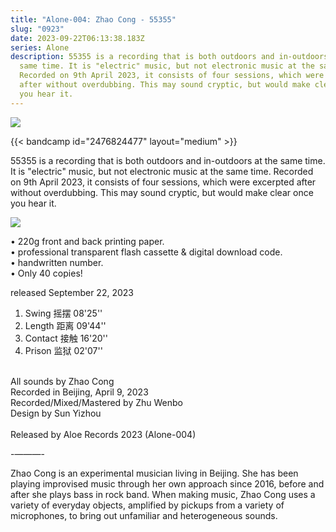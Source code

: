 ```yaml
---
title: "Alone-004: Zhao Cong - 55355"
slug: "0923"
date: 2023-09-22T06:13:38.183Z
series: Alone
description: 55355 is a recording that is both outdoors and in-outdoors at the
  same time. It is "electric" music, but not electronic music at the same time.
  Recorded on 9th April 2023, it consists of four sessions, which were excerpted
  after without overdubbing. This may sound cryptic, but would make clear once
  you hear it.
---
```

![](/images/uploads/alone004.png)

{{< bandcamp id="2476824477" layout="medium" >}}

55355 is a recording that is both outdoors and in-outdoors at the same time. It is "electric" music, but not electronic music at the same time. Recorded on 9th April 2023, it consists of four sessions, which were excerpted after without overdubbing. This may sound cryptic, but would make clear once you hear it.

![](/images/uploads/l1126881.png)

• 220g front and back printing paper. \
• professional transparent flash cassette & digital download code.\
• handwritten number. \
• Only 40 copies! 

released September 22, 2023 

1. Swing 摇摆 08'25''
2. Length 距离 09'44''
3. Contact 接触 16'20''
4. Prison 监狱 02'07''

\
All sounds by Zhao Cong \
Recorded in Beijing, April 9, 2023 \
Recorded/Mixed/Mastered by Zhu Wenbo \
Design by Sun Yizhou \
\
Released by Aloe Records 2023 (Alone-004) 

\-———- 

Zhao Cong is an experimental musician living in Beijing. She has been playing improvised music through her own approach since 2016, before and after she plays bass in rock band. When making music, Zhao Cong uses a variety of everyday objects, amplified by pickups from a variety of microphones, to bring out unfamiliar and heterogeneous sounds.